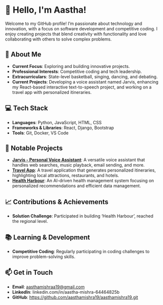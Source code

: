 # 👋 Hello, I'm Aastha!

Welcome to my GitHub profile! I’m passionate about technology and innovation, with a focus on software development and competitive coding. I enjoy creating projects that blend creativity with functionality and love collaborating with others to solve complex problems.

## 🚀 About Me

- **Current Focus**: Exploring and building innovative projects.
- **Professional Interests**: Competitive coding and tech leadership.
- **Extracurriculars**: State-level basketball, singing, dancing, and debating.
- **Current Projects**: Developing a voice assistant named Jarvis, enhancing my React-based interactive text-to-speech project, and working on a travel app with personalized itineraries.

## 💻 Tech Stack

- **Languages**: Python, JavaScript, HTML, CSS
- **Frameworks & Libraries**: React, Django, Bootstrap
- **Tools**: Git, Docker, VS Code

## 🌟 Notable Projects

- **[Jarvis - Personal Voice Assistant](#)**: A versatile voice assistant that handles web searches, music playback, email sending, and more.
- **[Travel App](#)**: A travel application that generates personalized itineraries, highlighting local attractions, restaurants, and hotels.
- **[Health Harbour](#)**: An AI-driven health management system focusing on personalized recommendations and efficient data management.

## 📈 Contributions & Achievements

- **Solution Challenge**: Participated in building ‘Health Harbour’, reached the regional level.


## 📚 Learning & Development

- **Competitive Coding**: Regularly participating in coding challenges to improve problem-solving skills.

## 📫 Get in Touch

- **Email**: aasthamishraa19@gmail.com
- **LinkedIn**: linkedin.com/in/aastha-mishra-64464825b
- **GitHub**: https://github.com/aasthamishra19/aasthamishra19.git

